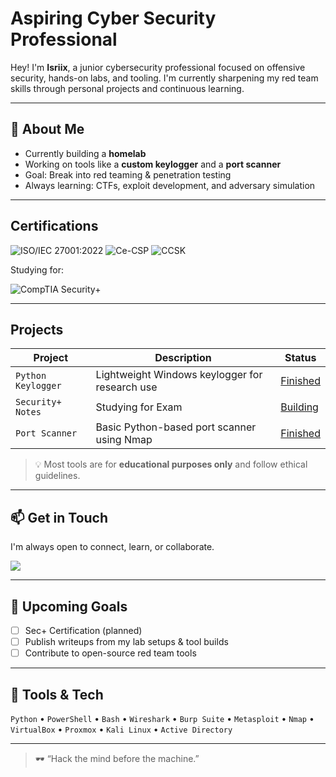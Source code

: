 # Aspiring Cyber Security Professional

Hey! I'm **Isriix**, a junior cybersecurity professional focused on offensive security, hands-on labs, and tooling. I'm currently sharpening my red team skills through personal projects and continuous learning.

---

## 🧠 About Me

- Currently building a **homelab**  
- Working on tools like a **custom keylogger** and a **port scanner**  
- Goal: Break into red teaming & penetration testing  
- Always learning: CTFs, exploit development, and adversary simulation

---

## Certifications
<div>
<img src="https://img.shields.io/badge/-ISO%2FIEC%2027001%3A2022-003366?&style=for-the-badge&logo=ISO&logoColor=white" alt="ISO/IEC 27001:2022" />

<img src="https://img.shields.io/badge/-Ce--CSP-4B0082?&style=for-the-badge&logo=cyberdefense&logoColor=white" alt="Ce-CSP" />

<img src="https://img.shields.io/badge/-CCSK-00ADEF?&style=for-the-badge&logo=cloudflare&logoColor=white" alt="CCSK" />
  

Studying for:  

<img src="https://img.shields.io/badge/-Security%2B-FF0000?&style=for-the-badge&logo=CompTIA&logoColor=white" alt="CompTIA Security+" />

---

## Projects

| Project       | Description                                      | Status     |
|--------------|--------------------------------------------------|------------|
| `Python Keylogger`  | Lightweight Windows keylogger for research use   | [Finished](https://github.com/Isriix/Basic-Python-Keylogger)   |
| `Security+ Notes`    | Studying for Exam  | [Building](https://github.com/Isriix/CompTIA-Security-Plus) |
| `Port Scanner`      | Basic Python-based port scanner using Nmap       | [Finished](https://github.com/Isriix/Basic-Python-Port-Scanner) |

> 💡 Most tools are for **educational purposes only** and follow ethical guidelines.

---


## 📫 Get in Touch

I'm always open to connect, learn, or collaborate.

<a href="[https://www.linkedin.com/in/danicrocker/]"><img src="https://img.shields.io/badge/-LinkedIn-0072b1?&style=for-the-badge&logo=linkedin&logoColor=white" /></a>

---

## 🚧 Upcoming Goals

- [ ] Sec+ Certification (planned)
- [ ] Publish writeups from my lab setups & tool builds
- [ ] Contribute to open-source red team tools

---

## 🧰 Tools & Tech

`Python` • `PowerShell` • `Bash` • `Wireshark` • `Burp Suite` • `Metasploit` • `Nmap` • `VirtualBox` • `Proxmox` • `Kali Linux` • `Active Directory` 

---

> 🕶️ “Hack the mind before the machine.”

